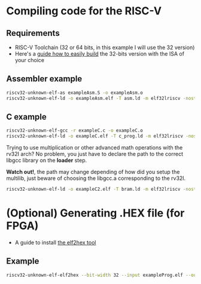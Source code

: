 # Compiling code for the RISC-V

## Requirements

- RISC-V Toolchain (32 or 64 bits, in this example I will use the 32 version)
- Here's a [guide how to easily build](https://github.com/johnwinans/riscv-toolchain-install-guide) the 32-bits version with the ISA of your choice

## Assembler example

```bash
riscv32-unknown-elf-as exampleAsm.S -o exampleAsm.o
riscv32-unknown-elf-ld -o exampleAsm.elf -T asm.ld -m elf32lriscv -nostdlib --no-relax
```

## C example

```bash
riscv32-unknown-elf-gcc -r exampleC.c -o exampleC.o
riscv32-unknown-elf-ld -o exampleC.elf -T c_prog.ld -m elf32lriscv -nostdlib --no-relax
```

Trying to use multiplication or other advanced math operations with the rv32I arch? No problem, you just
have to declare the path to the correct libgcc library on the __loader__ step.

__Watch out!__, the path may change depending of how did you setup the multilib, just beware of choosing the libgcc.a corresponding to the rv32I.

```bash
riscv32-unknown-elf-ld -o exampleC2.elf -T bram.ld -m elf32lriscv -nostdlib --no-relax /(RVTOOLCHAIN_GCC_LIB_DIR)/libgcc.a
```

# (Optional) Generating .HEX file (for FPGA)

- A guide to install [the elf2hex tool](https://github.com/martinKindall/elf2hex)

## Example

```bash
riscv32-unknown-elf-elf2hex --bit-width 32 --input exampleProg.elf --output exampleProg.hex
```
